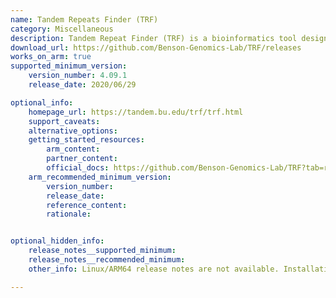 ```yaml
---
name: Tandem Repeats Finder (TRF)
category: Miscellaneous
description: Tandem Repeat Finder (TRF) is a bioinformatics tool designed to identify and analyze tandem repeats in DNA sequences. It efficiently detects various repeat patterns, aiding researchers in understanding genomic structures and their implications.
download_url: https://github.com/Benson-Genomics-Lab/TRF/releases
works_on_arm: true
supported_minimum_version:
    version_number: 4.09.1
    release_date: 2020/06/29

optional_info:
    homepage_url: https://tandem.bu.edu/trf/trf.html
    support_caveats:
    alternative_options:
    getting_started_resources:
        arm_content:
        partner_content:
        official_docs: https://github.com/Benson-Genomics-Lab/TRF?tab=readme-ov-file#instructions-for-compiling
    arm_recommended_minimum_version:
        version_number:
        release_date:
        reference_content:
        rationale:


optional_hidden_info:
    release_notes__supported_minimum:
    release_notes__recommended_minimum:
    other_info: Linux/ARM64 release notes are not available. Installation and testing are done manually the using the released tar [file](https://github.com/Benson-Genomics-Lab/TRF/releases/tag/v4.09.1).

---
```

